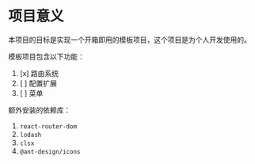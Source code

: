 # 项目意义
本项目的目标是实现一个开箱即用的模板项目，这个项目是为个人开发使用的。

模板项目包含以下功能：
1. [x] 路由系统
2. [ ] 配置扩展
3. [ ] 菜单

额外安装的依赖库：
1. `react-router-dom`
2. `lodash`
3. `clsx`
4. `@ant-design/icons`